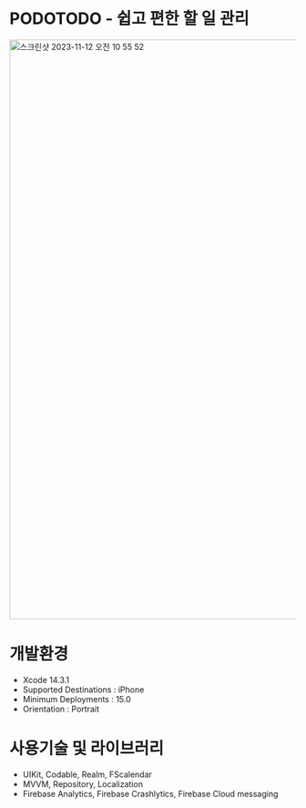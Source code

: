 # PODOTODO - 쉽고 편한 할 일 관리
<img width="1018" alt="스크린샷 2023-11-12 오전 10 55 52" src="https://github.com/i-seo725/PodoTodo/assets/140357379/901e9bd8-1d6f-4dd6-bd61-eb324756a777">


# 개발환경
  * Xcode 14.3.1
  * Supported Destinations : iPhone
  * Minimum Deployments : 15.0
  * Orientation : Portrait


# 사용기술 및 라이브러리
 * UIKit, Codable, Realm, FScalendar
 * MVVM, Repository, Localization
 * Firebase Analytics, Firebase Crashlytics, Firebase Cloud messaging
 
 
